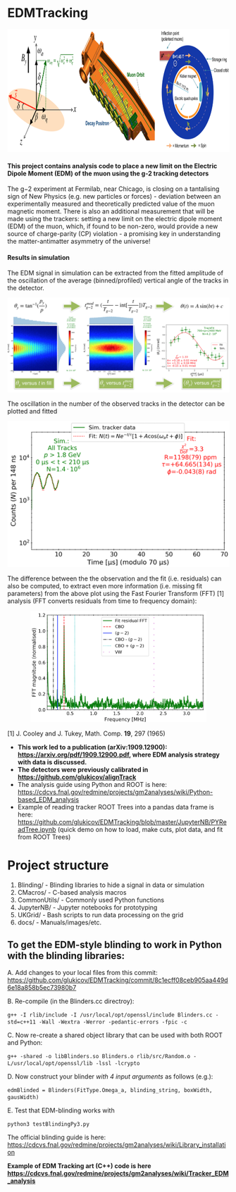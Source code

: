 # EDMTracking

<div style="text-align:center"><a href=http://www.hep.ucl.ac.uk/~lukicov target="_blank"><img src="docs/edm_1.png" height="280"></a></div>

#### This project contains analysis code to place a new limit on the Electric Dipole Moment (EDM) of the muon using the g-2 tracking detectors

The g−2 experiment at Fermilab, near Chicago, is closing on a tantalising sign of New Physics (e.g. new particles or forces) - deviation between an experimentally measured and theoretically predicted value of the muon magnetic moment. There is also an additional measurement that will be made using the trackers: setting a new limit on the electric dipole moment (EDM) of the muon, which, if found to be non-zero, would provide a new source of charge-parity (CP) violation - a promising key in understanding the  matter-antimatter asymmetry of the universe!
#### Results in simulation
The EDM signal in simulation can be extracted from the fitted amplitude of the oscillation of the average (binned/profiled) vertical angle of the tracks in the detector.
<div style="text-align:center"><a href=http://www.hep.ucl.ac.uk/~lukicov target="_blank"><img src="docs/edm_2.png" width="880"></a></div>

The oscillation in the number of the observed tracks in the detector can be plotted and fitted 
<div style="text-align:center"><a href=http://www.hep.ucl.ac.uk/~lukicov target="_blank"><img src="docs/edm.gif" width="600"></a></div>

The difference between the the observation and the fit (i.e. residuals) can also be computed, to extract even more information (i.e. missing fit parameters) from the above plot using the Fast Fourier Transform (FFT) [1] analysis (FFT converts residuals from time to frequency domain):
<div style="text-align:center"><a href=http://www.hep.ucl.ac.uk/~lukicov target="_blank"><img src="docs/edm_3.png" width="400"></a></div>

[1] J. Cooley and J. Tukey, Math. Comp. **19**, 297 (1965)

* **This work led to a publication (arXiv:1909.12900): <a href=https://arxiv.org/pdf/1909.12900.pdf target="_blank"> https://arxiv.org/pdf/1909.12900.pdf</a>, where EDM analysis strategy with data is discussed.**
* **The detectors were previously calibrated in https://github.com/glukicov/alignTrack**
* The analysis guide using Python and ROOT is here: https://cdcvs.fnal.gov/redmine/projects/gm2analyses/wiki/Python-based_EDM_analysis
* Example of reading tracker ROOT Trees into a pandas data frame is here: https://github.com/glukicov/EDMTracking/blob/master/JupyterNB/PYReadTree.ipynb  (quick demo on how to load, make cuts, plot data, and fit from ROOT Trees)

Project structure
============
1. Blinding/ - Blinding libraries to hide a signal in data or simulation 
2. CMacros/ - C-based analysis macros 
2. CommonUtils/ - Commonly used Python functions 
4. JupyterNB/ - Jupyter notebooks for prototyping  
5. UKGrid/ - Bash scripts to run data processing on the grid 
6. docs/ - Manuals/images/etc. 

## To get the EDM-style blinding to work in Python with the blinding libraries: 
A. Add changes to your local files from this commit: https://github.com/glukicov/EDMTracking/commit/8c1ecff08ceb905aa449d6e18a858b5ec73980b7

B. Re-compile (in the Blinders.cc directroy):
```
g++ -I rlib/include -I /usr/local/opt/openssl/include Blinders.cc -std=c++11 -Wall -Wextra -Werror -pedantic-errors -fpic -c
```
C. Now re-create a shared object library that can be used with both ROOT and Python:
```
g++ -shared -o libBlinders.so Blinders.o rlib/src/Random.o -L/usr/local/opt/openssl/lib -lssl -lcrypto
```
D. Now construct your blinder *with 4 input arguments* as follows (e.g.):
```
edmBlinded = Blinders(FitType.Omega_a, blinding_string, boxWidth, gausWidth)
```
E. Test that EDM-blinding works with
```
python3 testBlindingPy3.py
```

The official blinding guide is here: https://cdcvs.fnal.gov/redmine/projects/gm2analyses/wiki/Library_installation 

**Example of EDM Tracking art (C++) code is here https://cdcvs.fnal.gov/redmine/projects/gm2analyses/wiki/Tracker_EDM_analysis**

